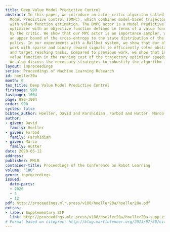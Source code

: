 ```yaml
---
title: Deep Value Model Predictive Control
abstract: In this paper, we introduce an actor-critic algorithm called Deep Value
  Model Predictive Control (DMPC), which combines model-based trajectory optimization
  with value function estimation. The DMPC actor is a Model Predictive Control (MPC)
  optimizer with an objective function defined in terms of a value function estimated
  by the critic. We show that our MPC actor is an importance sampler, which minimizes
  an upper bound of the cross-entropy to the state distribution of the optimal sampling
  policy. In our experiments with a Ballbot system, we show that our algorithm can
  work with sparse and binary reward signals to efficiently solve obstacle avoidance
  and target reaching tasks. Compared to previous work, we show that including the
  value function in the running cost of the trajectory optimizer speeds up the convergence.
  We also discuss the necessary strategies to robustify the algorithm in practice.
layout: inproceedings
series: Proceedings of Machine Learning Research
id: hoeller20a
month: 0
tex_title: Deep Value Model Predictive Control
firstpage: 990
lastpage: 1004
page: 990-1004
order: 990
cycles: false
bibtex_author: Hoeller, David and Farshidian, Farbod and Hutter, Marco
author:
- given: David
  family: Hoeller
- given: Farbod
  family: Farshidian
- given: Marco
  family: Hutter
date: 2020-05-12
address: 
publisher: PMLR
container-title: Proceedings of the Conference on Robot Learning
volume: '100'
genre: inproceedings
issued:
  date-parts:
  - 2020
  - 5
  - 12
pdf: http://proceedings.mlr.press/v100/hoeller20a/hoeller20a.pdf
extras:
- label: Supplementary ZIP
  link: http://proceedings.mlr.press/v100/hoeller20a/hoeller20a-supp.zip
# Format based on citeproc: http://blog.martinfenner.org/2013/07/30/citeproc-yaml-for-bibliographies/
---
```

